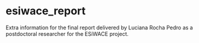 # esiwace_report
Extra information for the final report delivered by Luciana Rocha Pedro as a postdoctoral researcher for the ESiWACE project.
